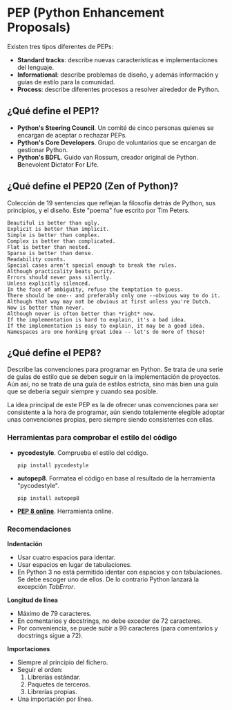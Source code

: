 # PEP (Python Enhancement Proposals)

Existen tres tipos diferentes de PEPs:

- **Standard tracks**: describe nuevas características e implementaciones del lenguaje.
- **Informational**: describe problemas de diseño, y además información y guías de estilo para la comunidad.
- **Process**: describe diferentes procesos a resolver alrededor de Python.

## ¿Qué define el PEP1?

- **Python's Steering Council**. Un comité de cinco personas quienes se encargan de aceptar o rechazar PEPs.
- **Python's Core Developers**. Grupo de voluntarios que se encargan de gestionar Python.
- **Python's BDFL**. Guido van Rossum, creador original de Python. **B**enevolent **D**ictator **F**or **L**ife.

## ¿Qué define el PEP20 (Zen of Python)?

Colección de 19 sentencias que reflejan la filosofía detrás de Python, sus principios, y el diseño. Este "poema" fue escrito por Tim Peters.

    Beautiful is better than ugly.
    Explicit is better than implicit.
    Simple is better than complex.
    Complex is better than complicated.
    Flat is better than nested.
    Sparse is better than dense.
    Readability counts.
    Special cases aren't special enough to break the rules.
    Although practicality beats purity.
    Errors should never pass silently.
    Unless explicitly silenced.
    In the face of ambiguity, refuse the temptation to guess.
    There should be one-- and preferably only one --obvious way to do it.
    Although that way may not be obvious at first unless you're Dutch.
    Now is better than never.
    Although never is often better than *right* now.
    If the implementation is hard to explain, it's a bad idea.
    If the implementation is easy to explain, it may be a good idea.
    Namespaces are one honking great idea -- let's do more of those!

## ¿Qué define el PEP8?

Describe las convenciones para programar en Python. Se trata de una serie de guías de estilo que se deben seguir en la implementación de proyectos. Aún así, no se trata de una guía de estilos estricta, sino más bien una guía que se debería seguir siempre y cuando sea posible.

La idea principal de este PEP es la de ofrecer unas convenciones para ser consistente a la hora de programar, aún siendo totalemente elegible adoptar unas convenciones propias, pero siempre siendo consistentes con ellas.

### Herramientas para comprobar el estilo del código

- **pycodestyle**. Comprueba el estilo del código.

    `pip install pycodestyle`

- **autopep8**. Formatea el código en base al resultado de la herramienta "pycodestyle".

    `pip install autopep8`

- [**PEP 8 online**](http://pep8online.com/about). Herramienta online.

### Recomendaciones

**Indentación**

- Usar cuatro espacios para identar.
- Usar espacios en lugar de tabulaciones.
- En Python 3 no está permitido identar con espacios y con tabulaciones. Se debe escoger uno de ellos. De lo contrario Python lanzará la excepción *TabError*.

**Longitud de línea**

- Máximo de 79 caracteres.
- En comentarios y docstrings, no debe exceder de 72 caracteres.
- Por conveniencia, se puede subir a 99 caracteres (para comentarios y docstrings sigue a 72).

**Importaciones**

- Siempre al principio del fichero.
- Seguir el orden:
    1. Librerías estándar.
    2. Paquetes de terceros.
    3. Librerías propias.
- Una importación por línea.
